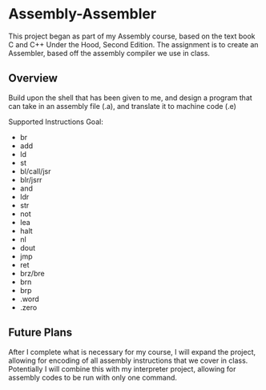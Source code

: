 # Assembly-Assembler

This project began as part of my Assembly course, based on the text book C and C++ Under the Hood, Second Edition.
The assignment is to create an Assembler, based off the assembly compiler we use in class.

## Overview
Build upon the shell that has been given to me, and design a program that can take in an assembly file (.a), and
translate it to machine code (.e)

Supported Instructions Goal:
 - br
 - add
 - ld
 - st
 - bl/call/jsr
 - blr/jsrr
 - and
 - ldr
 - str
 - not
 - lea
 - halt
 - nl
 - dout
 - jmp
 - ret
 - brz/bre
 - brn
 - brp
 - .word
 - .zero

## Future Plans
After I complete what is necessary for my course, I will expand the project, allowing for encoding of all assembly instructions that we cover in class. Potentially I will combine this with my interpreter project, allowing for assembly codes to be run with only one command.
